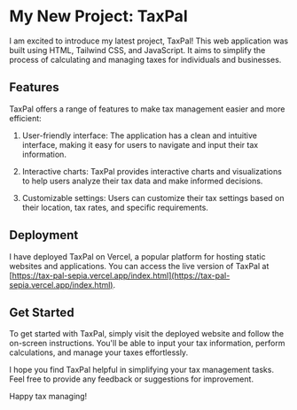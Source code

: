 # My New Project: TaxPal
I am excited to introduce my latest project, TaxPal! This web application was built using HTML, Tailwind CSS, and JavaScript. It aims to simplify the process of calculating and managing taxes for individuals and businesses.

## Features

TaxPal offers a range of features to make tax management easier and more efficient:

1. User-friendly interface: The application has a clean and intuitive interface, making it easy for users to navigate and input their tax information.

2. Interactive charts: TaxPal provides interactive charts and visualizations to help users analyze their tax data and make informed decisions.

3. Customizable settings: Users can customize their tax settings based on their location, tax rates, and specific requirements.

## Deployment

I have deployed TaxPal on Vercel, a popular platform for hosting static websites and applications. You can access the live version of TaxPal at [https://tax-pal-sepia.vercel.app/index.html](https://tax-pal-sepia.vercel.app/index.html).

## Get Started

To get started with TaxPal, simply visit the deployed website and follow the on-screen instructions. You'll be able to input your tax information, perform calculations, and manage your taxes effortlessly.

I hope you find TaxPal helpful in simplifying your tax management tasks. Feel free to provide any feedback or suggestions for improvement.

Happy tax managing!

